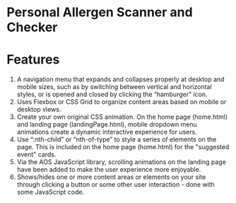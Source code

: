 # Personal Allergen Scanner and Checker


# Features
1. A navigation menu that expands and collapses properly at desktop and mobile sizes, such as by switching between vertical and horizontal styles, or is opened and closed by clicking the “hamburger” icon.
2. Uses Flexbox or CSS Grid to organize content areas based on mobile or desktop views. 
3. Create your own original CSS animation. On the home page (home.html) and landing page (landingPage.html), mobile dropdown menu animations create a dynamic interactive experience for users. 
4. Use “:nth-child” or “nth-of-type” to style a series of elements on the page. This is included on the home page (home.html) for the "suggested event" cards.
5. Via the AOS JavaScript library, scrolling animations on the landing page have been added to make the user experience more enjoyable. 
6. Shows/hides one or more content areas or elements on your site through clicking a button or some other user interaction - done with some JavaScript code.
